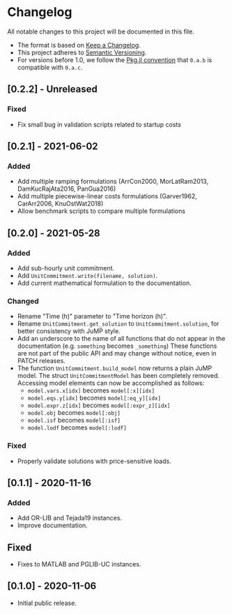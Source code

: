 # Changelog

All notable changes to this project will be documented in this file.

- The format is based on [Keep a Changelog][changelog].
- This project adheres to [Semantic Versioning][semver].
- For versions before 1.0, we follow the [Pkg.jl convention][pkjjl]
  that `0.a.b` is compatible with `0.a.c`.

[changelog]: https://keepachangelog.com/en/1.0.0/
[semver]: https://semver.org/spec/v2.0.0.html
[pkjjl]: https://pkgdocs.julialang.org/v1/compatibility/#compat-pre-1.0

## [0.2.2] - Unreleased
### Fixed
- Fix small bug in validation scripts related to startup costs

## [0.2.1] - 2021-06-02
### Added
- Add multiple ramping formulations (ArrCon2000, MorLatRam2013, DamKucRajAta2016, PanGua2016)
- Add multiple piecewise-linear costs formulations (Garver1962, CarArr2006, KnuOstWat2018)
- Allow benchmark scripts to compare multiple formulations

## [0.2.0] - 2021-05-28
### Added
- Add sub-hourly unit commitment.
- Add `UnitCommitment.write(filename, solution)`.
- Add current mathematical formulation to the documentation.

### Changed
- Rename "Time (h)" parameter to "Time horizon (h)".
- Rename `UnitCommitment.get_solution` to `UnitCommitment.solution`, for better
  consistency with JuMP style.
- Add an underscore to the name of all functions that do not appear in the
  documentation (e.g. `something` becomes `_something`) These functions are not
  part of the public API and may change without notice, even in PATCH releases.
- The function `UnitCommitment.build_model` now returns a plain JuMP model. The
  struct `UnitCommitmentModel` has been completely removed. Accessing model
  elements can now be accomplished as follows:
    - `model.vars.x[idx]` becomes `model[:x][idx]`
    - `model.eqs.y[idx]` becomes `model[:eq_y][idx]`
    - `model.expr.z[idx]` becomes `model[:expr_z][idx]`
    - `model.obj` becomes `model[:obj]`
    - `model.isf` becomes `model[:isf]`
    - `model.lodf` becomes `model[:lodf]`

### Fixed
- Properly validate solutions with price-sensitive loads.

## [0.1.1] - 2020-11-16
### Added
- Add OR-LIB and Tejada19 instances.
- Improve documentation.

## Fixed
- Fixes to MATLAB and PGLIB-UC instances.

## [0.1.0] - 2020-11-06
- Initial public release.
